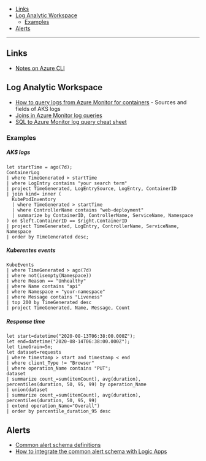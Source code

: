 - [Links](#links)
- [Log Analytic Workspace](#log-analytic-workspace)
  * [Examples](#examples)
- [Alerts](#alerts)
____
## Links

- [Notes on Azure CLI](./azure-cli.md)

## Log Analytic Workspace

- [How to query logs from Azure Monitor for containers](https://docs.microsoft.com/en-us/azure/azure-monitor/insights/container-insights-log-search) - Sources and fields of AKS logs
- [Joins in Azure Monitor log queries](https://docs.microsoft.com/en-us/azure/azure-monitor/log-query/joins)
- [SQL to Azure Monitor log query cheat sheet](https://docs.microsoft.com/en-us/azure/azure-monitor/log-query/sql-cheatsheet)

### Examples

##### AKS logs

```
let startTime = ago(7d);
ContainerLog
| where TimeGenerated > startTime
| where LogEntry contains "your search term"
| project TimeGenerated, LogEntrySource, LogEntry, ContainerID
| join kind= inner (
  KubePodInventory
  | where TimeGenerated > startTime
  | where ControllerName contains "web-deployment"
  | summarize by ContainerID, ControllerName, ServiceName, Namespace
) on $left.ContainerID == $right.ContainerID
| project TimeGenerated, LogEntry, ControllerName, ServiceName, Namespace
| order by TimeGenerated desc;
```

##### Kuberentes events

```
KubeEvents
| where TimeGenerated > ago(7d)
| where not(isempty(Namespace))
| where Reason == "Unhealthy"
| where Name contains "api"
| where Namespace = "your-namespace"
| where Message contains "Liveness"
| top 200 by TimeGenerated desc
| project TimeGenerated, Name, Message, Count
```

##### Response time

```
let start=datetime("2020-08-13T06:38:00.000Z");
let end=datetime("2020-08-14T06:38:00.000Z");
let timeGrain=5m;
let dataset=requests
| where timestamp > start and timestamp < end
| where client_Type != "Browser"
| where operation_Name contains "PUT";
dataset
| summarize count_=sum(itemCount), avg(duration), percentiles(duration, 50, 95, 99) by operation_Name
| union(dataset
| summarize count_=sum(itemCount), avg(duration), percentiles(duration, 50, 95, 99)
| extend operation_Name="Overall")
| order by percentile_duration_95 desc
```

## Alerts

- [Common alert schema definitions](https://docs.microsoft.com/en-us/azure/azure-monitor/platform/alerts-common-schema-definitions)
- [How to integrate the common alert schema with Logic Apps](https://docs.microsoft.com/en-us/azure/azure-monitor/platform/alerts-common-schema-integrations)
